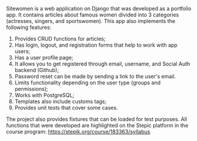 Sitewomen is a web application on Django that was developed as a portfolio app. 
It contains articles about famous women divided into 3 categories (actresses, singers, and sportswomen). This app also implements the following features:

1. Provides CRUD functions for articles;
2. Has login, logout, and registration forms that help to work with app users;
3. Has a user profile page;
4. It allows you to get registered through email, username, and Social Auth backend (Github);
5. Password reset can be made by sending a link to the user's email.
6. Limits functionality depending on the user type (groups and permissions); 
7. Works with PostgreSQL;
8. Templates also include customs tags;
9. Provides unit tests that cover some cases.

The project also provides fixtures that can be loaded for test purposes. 
All functions that were developed are highlighted on the Stepic platform in the course program: https://stepik.org/course/183363/syllabus


